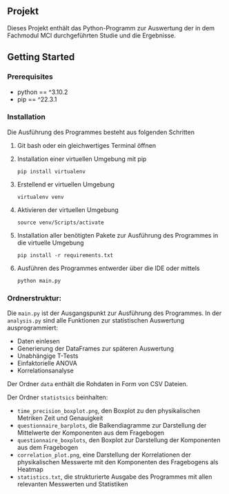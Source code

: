 ## Projekt
Dieses Projekt enthält das Python-Programm zur Auswertung der in dem Fachmodul MCI durchgeführten Studie und die Ergebnisse.

## Getting Started

### Prerequisites

- python == ^3.10.2
- pip == ^22.3.1

### Installation

Die Ausführung des Programmes besteht aus folgenden Schritten

1. Git bash oder ein gleichwertiges Terminal öffnen
2. Installation einer virtuellen Umgebung mit pip
   ```
   pip install virtualenv
   ```
3. Erstellend er virtuellen Umgebung
   ```
   virtualenv venv
   ```
4. Aktivieren der virtuellen Umgebung
   ```
   source venv/Scripts/activate
   ```
5. Installation aller benötigten Pakete zur Ausführung des Programmes in die virtuelle Umgebung
   ```
   pip install -r requirements.txt
   ```

5. Ausführen des Programmes entwerder über die IDE oder mittels
   ```
   python main.py
   ```
### Ordnerstruktur:

Die `main.py` ist der Ausgangspunkt zur Ausführung des Programmes.
In der `analysis.py` sind alle Funktionen zur statistischen Auswertung ausprogrammiert:
- Daten einlesen
- Generierung der DataFrames zur späteren Auswertung
- Unabhängige T-Tests
- Einfaktorielle ANOVA
- Korrelationsanalyse

Der Ordner `data` enthält die Rohdaten in Form von CSV Dateien.

Der Ordner `statistsics` beinhalten:
- `time_precision_boxplot.png`, den Boxplot zu den physikalischen Metriken Zeit und Genauigkeit
- `questionnaire_barplots`, die Balkendiagramme zur Darstellung der Mittelwerte der Komponenten aus dem Fragebogen
- `questionnaire_boxplots`, den Boxplot zur Darstellung der Komponenten aus dem Fragebogen
- `correlation_plot.png`, eine Darstellung der Korrelationen der physikalischen Messwerte mit den Komponenten des Fragebogens als Heatmap
- `statistics.txt`, die strukturierte Ausgabe des Programmes mit allen relevanten Messwerten und Statistiken